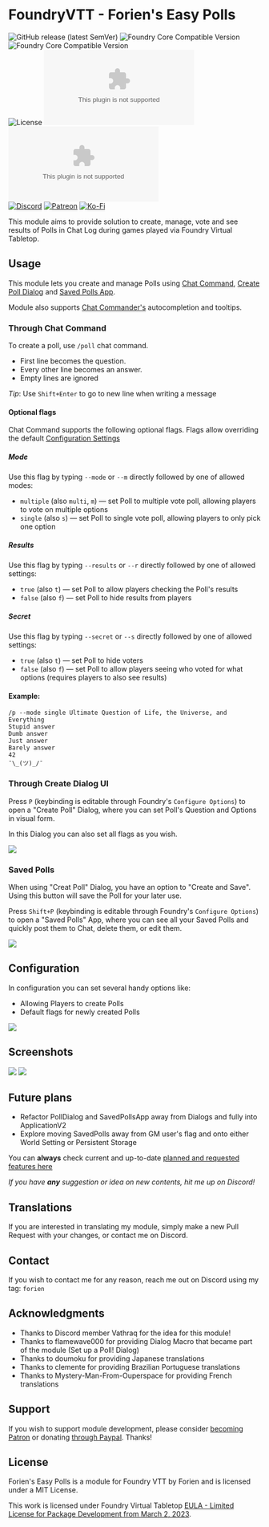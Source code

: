 # FoundryVTT - Forien's Easy Polls
![GitHub release (latest SemVer)](https://img.shields.io/github/v/release/Forien/foundryvtt-forien-easy-polls?style=for-the-badge)
![Foundry Core Compatible Version](https://img.shields.io/badge/dynamic/json.svg?url=https%3A%2F%2Fraw.githubusercontent.com%2FForien%2Ffoundryvtt-forien-easy-polls%2Fmaster%2Fdist%2Fmodule.json&label=Foundry%20Min%20Version&query=$.compatibility.minimum&colorB=orange&style=for-the-badge)
![Foundry Core Compatible Version](https://img.shields.io/badge/dynamic/json.svg?url=https%3A%2F%2Fraw.githubusercontent.com%2FForien%2Ffoundryvtt-forien-easy-polls%2Fmaster%2Fdist%2Fmodule.json&label=Foundry%20Verified&query=$.compatibility.verified&colorB=orange&style=for-the-badge)  
![License](https://img.shields.io/github/license/Forien/foundryvtt-forien-easy-polls?style=for-the-badge) ![GitHub Releases](https://img.shields.io/github/downloads/Forien/foundryvtt-forien-easy-polls/latest/module.zip?style=for-the-badge)
![GitHub All Releases](https://img.shields.io/github/downloads/Forien/foundryvtt-forien-easy-polls/module.zip?style=for-the-badge&label=Downloads+total)  
[![Discord](https://img.shields.io/badge/Discord-%235865F2.svg?style=for-the-badge&logo=discord&logoColor=white&link=https%3A%2F%2Fdiscord.gg%2FXkTFv8DRDc)](https://discord.gg/XkTFv8DRDc)
[![Patreon](https://img.shields.io/badge/Patreon-F96854?style=for-the-badge&logo=patreon&logoColor=white)](https://www.patreon.com/foundryworkshop)
[![Ko-Fi](https://img.shields.io/badge/Ko--fi-F16061?style=for-the-badge&logo=ko-fi&logoColor=white)](https://ko-fi.com/forien)

This module aims to provide solution to create, manage, vote and see results of Polls in Chat Log during games played via Foundry Virtual Tabletop.

## Usage

This module lets you create and manage Polls using [Chat Command](#through-chat-command), [Create Poll Dialog](#through-create-dialog-ui) and [Saved Polls App](#saved-polls).

Module also supports [Chat Commander's](https://foundryvtt.com/packages/_chatcommands) autocompletion and tooltips.

### Through Chat Command
To create a poll, use `/poll` chat command. 
* First line becomes the question.
* Every other line becomes an answer. 
* Empty lines are ignored

_Tip_: Use `Shift+Enter` to go to new line when writing a message


#### Optional flags

Chat Command supports the following optional flags. Flags allow overriding the default [Configuration Settings](#configuration)

##### Mode
Use this flag by typing `--mode` or `--m` directly followed by one of allowed modes:
* `multiple` (also `multi`, `m`) — set Poll to multiple vote poll, allowing players to vote on multiple options
* `single` (also `s`) — set Poll to single vote poll, allowing players to only pick one option

##### Results
Use this flag by typing `--results` or `--r` directly followed by one of allowed settings:
* `true` (also `t`) — set Poll to allow players checking the Poll's results
* `false` (also `f`) — set Poll to hide results from players

##### Secret
Use this flag by typing `--secret` or `--s` directly followed by one of allowed settings:
* `true` (also `t`) — set Poll to hide voters
* `false` (also `f`) — set Poll to allow players seeing who voted for what options (requires players to also see results)

#### Example:
```
/p --mode single Ultimate Question of Life, the Universe, and Everything
Stupid answer
Dumb answer
Just answer
Barely answer
42
¯\_(ツ)_/¯
```

### Through Create Dialog UI

Press `P` (keybinding is editable through Foundry's `Configure Options`) to open a "Create Poll" Dialog, where you can set Poll's Question and Options in visual form.

In this Dialog you can also set all flags as you wish.

![](https://i.imgur.com/edljE6f.png)

### Saved Polls

When using "Creat Poll" Dialog, you have an option to "Create and Save". Using this button will save the Poll for your later use.

Press `Shift+P` (keybinding is editable through Foundry's `Configure Options`) to open a "Saved Polls" App, where you can see all your Saved Polls and quickly post them to Chat, delete them, or edit them.

![](https://i.imgur.com/qs1eD1a.png)

## Configuration

In configuration you can set several handy options like:
- Allowing Players to create Polls
- Default flags for newly created Polls

![](https://i.imgur.com/ZgjSU6o.png)

## Screenshots 

![](https://i.gyazo.com/d7b662c2e90a366c14171c8d6e0a3f3b.gif)
![](https://i.imgur.com/x1T35P6.png)

## Future plans

* Refactor PollDialog and SavedPollsApp away from Dialogs and fully into ApplicationV2
* Explore moving SavedPolls away from GM user's flag and onto either World Setting or Persistent Storage

You can **always** check current and up-to-date [planned and requested features here](https://github.com/Forien/foundryvtt-forien-easy-polls/issues?q=is%3Aopen+is%3Aissue+label%3Aenhancement)

*If you have **any** suggestion or idea on new contents, hit me up on Discord!*

## Translations

If you are interested in translating my module, simply make a new Pull Request with your changes, or contact me on Discord.

## Contact

If you wish to contact me for any reason, reach me out on Discord using my tag: `forien`


## Acknowledgments

* Thanks to Discord member Vathraq for the idea for this module!
* Thanks to flamewave000 for providing Dialog Macro that became part of the module (Set up a Poll! Dialog)
* Thanks to doumoku for providing Japanese translations
* Thanks to clemente for providing Brazilian Portuguese translations
* Thanks to Mystery-Man-From-Ouperspace for providing French translations

## Support

If you wish to support module development, please consider [becoming Patron](https://www.patreon.com/foundryworkshop) or donating [through Paypal](https://www.paypal.com/cgi-bin/webscr?cmd=_s-xclick&hosted_button_id=6P2RRX7HVEMV2&source=url). Thanks!

## License

Forien's Easy Polls is a module for Foundry VTT by Forien and is licensed under a MIT License.

This work is licensed under Foundry Virtual Tabletop [EULA - Limited License for Package Development from March 2, 2023](https://foundryvtt.com/article/license/).
